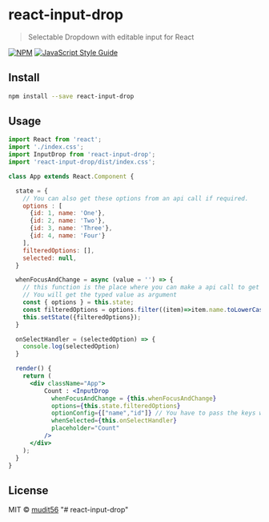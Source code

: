 # react-input-drop

> Selectable Dropdown with editable input for React

[![NPM](https://img.shields.io/npm/v/react-input-drop.svg)](https://www.npmjs.com/package/react-input-drop) [![JavaScript Style Guide](https://img.shields.io/badge/code_style-standard-brightgreen.svg)](https://standardjs.com)

## Install

```bash
npm install --save react-input-drop
```

## Usage

```jsx
import React from 'react';
import './index.css';
import InputDrop from 'react-input-drop';
import 'react-input-drop/dist/index.css';

class App extends React.Component {

  state = {
    // You can also get these options from an api call if required. 
    options : [
      {id: 1, name: 'One'},
      {id: 2, name: 'Two'},
      {id: 3, name: 'Three'},
      {id: 4, name: 'Four'}
    ],
    filteredOptions: [],
    selected: null,
  }

  whenFocusAndChange = async (value = '') => {
    // this function is the place where you can make a api call to get the options if reqired.
    // You will get the typed value as argument
    const { options } = this.state;
    const filteredOptions = options.filter((item)=>item.name.toLowerCase().indexOf(value.toLowerCase().trim()) > -1 )
    this.setState({filteredOptions});
  }

  onSelectHandler = (selectedOption) => {
    console.log(selectedOption)
  }

  render() {
    return (
      <div className="App">
          Count : <InputDrop
            whenFocusAndChange = {this.whenFocusAndChange}
            options={this.state.filteredOptions}
            optionConfig={["name","id"]} // You have to pass the keys whose value you will get once item is selected. 
            whenSelected={this.onSelectHandler}
            placeholder="Count"
          />
      </div>
    );
  }
}
```

## License

MIT © [mudit56](https://github.com/mudit56)
"# react-input-drop" 
